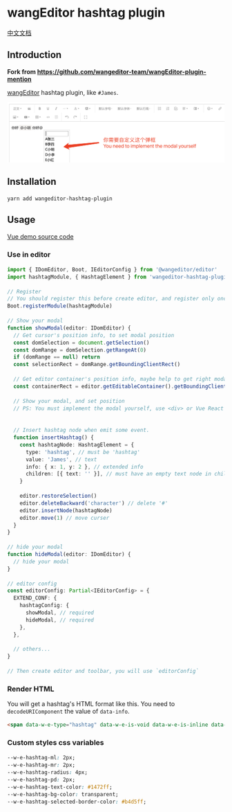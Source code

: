 # wangEditor hashtag plugin

[中文文档](./README.md)

## Introduction

**Fork from https://github.com/wangeditor-team/wangEditor-plugin-mention**

[wangEditor](https://www.wangeditor.com/en/) hashtag plugin, like `#James`.

![](./_img/demo.png)

## Installation

```shell
yarn add wangeditor-hashtag-plugin
```

## Usage

[Vue demo source code](https://github.com/wangfupeng1988/vue2-wangeditor-demo/blob/master/src/components/MyEditorWithMention.vue)

### Use in editor

```ts
import { IDomEditor, Boot, IEditorConfig } from '@wangeditor/editor'
import hashtagModule, { HashtagElement } from 'wangeditor-hashtag-plugin'

// Register
// You should register this before create editor, and register only once (not repeatedly).
Boot.registerModule(hashtagModule)

// Show your modal
function showModal(editor: IDomEditor) {
  // Get cursor's position info, to set modal position
  const domSelection = document.getSelection()
  const domRange = domSelection.getRangeAt(0)
  if (domRange == null) return
  const selectionRect = domRange.getBoundingClientRect()

  // Get editor container's position info, maybe help to get right modal position
  const containerRect = editor.getEditableContainer().getBoundingClientRect()

  // Show your modal, and set position
  // PS: You must implement the modal yourself, use <div> or Vue React component


  // Insert hashtag node when emit some event.
  function insertHashtag() {
    const hashtagNode: HashtagElement = {
      type: 'hashtag', // must be 'hashtag'
      value: 'James', // text
      info: { x: 1, y: 2 }, // extended info
      children: [{ text: '' }], // must have an empty text node in children
    }

    editor.restoreSelection()
    editor.deleteBackward('character') // delete '#'
    editor.insertNode(hashtagNode)
    editor.move(1) // move curser
  }
}

// hide your modal
function hideModal(editor: IDomEditor) {
  // hide your modal
}

// editor config
const editorConfig: Partial<IEditorConfig> = {
  EXTEND_CONF: {
    hashtagConfig: {
      showModal, // required
      hideModal, // required
    },
  },

  // others...
}

// Then create editor and toolbar, you will use `editorConfig`
```

### Render HTML

You will get a hashtag's HTML format like this. You need to `decodeURIComponent` the value of `data-info`.

```html
<span data-w-e-type="hashtag" data-w-e-is-void data-w-e-is-inline data-value="James" data-info="%7B%22x%22%3A10%7D">#James</span>
```

### Custom styles css variables

```css
--w-e-hashtag-ml: 2px;
--w-e-hashtag-mr: 2px;
--w-e-hashtag-radius: 4px;
--w-e-hashtag-pd: 2px;
--w-e-hashtag-text-color: #1472ff;
--w-e-hashtag-bg-color: transparent;
--w-e-hashtag-selected-border-color: #b4d5ff;
```

